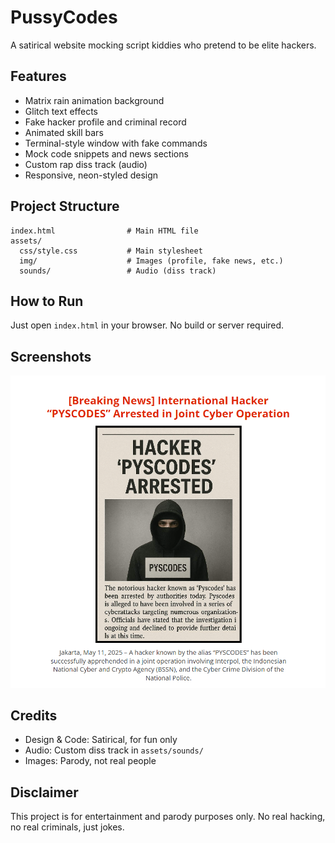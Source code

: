 # PussyCodes

A satirical website mocking script kiddies who pretend to be elite hackers.

## Features

- Matrix rain animation background
- Glitch text effects
- Fake hacker profile and criminal record
- Animated skill bars
- Terminal-style window with fake commands
- Mock code snippets and news sections
- Custom rap diss track (audio)
- Responsive, neon-styled design

## Project Structure

```
index.html                # Main HTML file
assets/
  css/style.css           # Main stylesheet
  img/                    # Images (profile, fake news, etc.)
  sounds/                 # Audio (diss track)
```

## How to Run

Just open `index.html` in your browser. No build or server required.

## Screenshots

![Fake News Screenshot](assets/img/fakenews.PNG)

## Credits

- Design & Code: Satirical, for fun only
- Audio: Custom diss track in `assets/sounds/`
- Images: Parody, not real people

## Disclaimer

This project is for entertainment and parody purposes only. No real hacking, no real criminals, just jokes.
